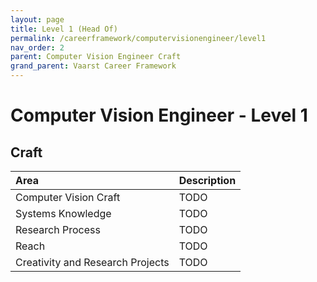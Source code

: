 ```yaml
---
layout: page
title: Level 1 (Head Of)
permalink: /careerframework/computervisionengineer/level1
nav_order: 2
parent: Computer Vision Engineer Craft
grand_parent: Vaarst Career Framework
---
```


# Computer Vision Engineer - Level 1

## Craft

|Area          | Description       |
|:-------------|:------------------|
| Computer Vision Craft | TODO |
| Systems Knowledge | TODO |
| Research Process | TODO |
| Reach | TODO |
| Creativity and Research Projects | TODO |
